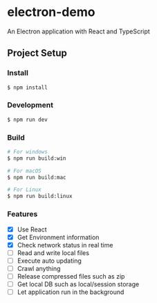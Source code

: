 # electron-demo

An Electron application with React and TypeScript

## Project Setup

### Install

```bash
$ npm install
```

### Development

```bash
$ npm run dev
```

### Build

```bash
# For windows
$ npm run build:win

# For macOS
$ npm run build:mac

# For Linux
$ npm run build:linux
```

### Features
- [x]  Use React
- [x]  Get Environment information
- [x]  Check network status in real time
- [ ]  Read and write local files 
- [ ]  Execute auto updating
- [ ]  Crawl anything
- [ ]  Release compressed files such as zip
- [ ]  Get local DB such as local/session storage
- [ ]  Let application run in the background